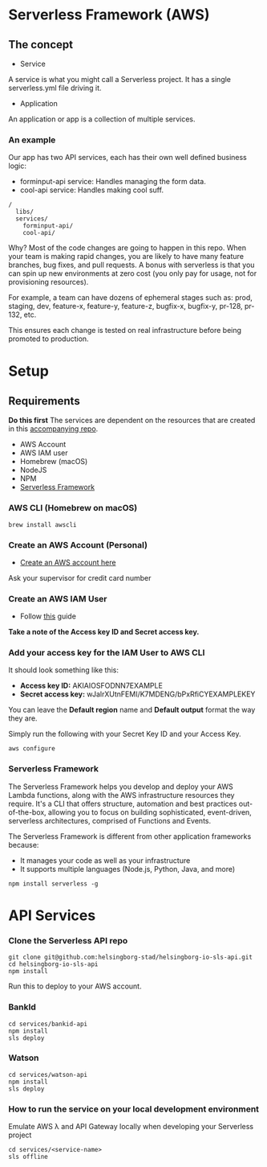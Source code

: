 # Serverless Framework (AWS)

## The concept

- Service

A service is what you might call a Serverless project. It has a single serverless.yml file driving it.

- Application

An application or app is a collection of multiple services.

### An example

Our app has two API services, each has their own well defined business logic:

- forminput-api service: Handles managing the form data.
- cool-api service: Handles making cool suff.

```
/
  libs/
  services/
    forminput-api/
    cool-api/
```

Why? Most of the code changes are going to happen in this repo. When your team is making rapid changes, you are likely to have many feature branches, bug fixes, and pull requests. A bonus with serverless is that you can spin up new environments at zero cost (you only pay for usage, not for provisioning resources).

For example, a team can have dozens of ephemeral stages such as: prod, staging, dev, feature-x, feature-y, feature-z, bugfix-x, bugfix-y, pr-128, pr-132, etc.

This ensures each change is tested on real infrastructure before being promoted to production.

# Setup

## Requirements

**Do this first**
The services are dependent on the resources that are created in this [accompanying repo](https://github.com/helsingborg-stad/helsingborg-io-sls-resources).

- AWS Account
- AWS IAM user
- Homebrew (macOS)
- NodeJS
- NPM
- [Serverless Framework](https://serverless.com/)

### AWS CLI (Homebrew on macOS)

```
brew install awscli
```

### Create an AWS Account (Personal)

- [Create an AWS account here](https://portal.aws.amazon.com/billing/signup#/start)

Ask your supervisor for credit card number

### Create an AWS IAM User

- Follow [this](https://serverless-stack.com/chapters/create-an-iam-user.html) guide

**Take a note of the Access key ID and Secret access key.**

### Add your access key for the IAM User to AWS CLI

It should look something like this:

- **Access key ID:** AKIAIOSFODNN7EXAMPLE
- **Secret access key:** wJalrXUtnFEMI/K7MDENG/bPxRfiCYEXAMPLEKEY

You can leave the **Default region** name and **Default output** format the way they are.

Simply run the following with your Secret Key ID and your Access Key.

```
aws configure
```

### Serverless Framework

The Serverless Framework helps you develop and deploy your AWS Lambda functions, along with the AWS infrastructure resources they require. It's a CLI that offers structure, automation and best practices out-of-the-box, allowing you to focus on building sophisticated, event-driven, serverless architectures, comprised of Functions and Events.

The Serverless Framework is different from other application frameworks because:

- It manages your code as well as your infrastructure
- It supports multiple languages (Node.js, Python, Java, and more)

```
npm install serverless -g
```

# API Services

### Clone the Serverless API repo

```
git clone git@github.com:helsingborg-stad/helsingborg-io-sls-api.git
cd helsingborg-io-sls-api
npm install
```

Run this to deploy to your AWS account.

### BankId

```
cd services/bankid-api
npm install
sls deploy
```

### Watson

```
cd services/watson-api
npm install
sls deploy
```

### How to run the service on your local development environment

Emulate AWS λ and API Gateway locally when developing your Serverless project

```
cd services/<service-name>
sls offline
```

